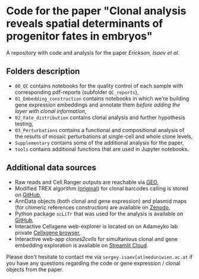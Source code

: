 # Code for the paper "Clonal analysis reveals spatial determinants of progenitor fates in embryos"
A repository with code and analysis for the paper *Erickson, Isaev et al*.

## Folders description
- `00_QC` contains notebooks for the quality control of each sample with corresponding pdf-reports (subfolder `QC_reports`),
- `01_Embedding_construction` contains notebooks in which we're building gene expression embeddings and annotate them *before adding the layer with clonal information*,
- `02_Fate_distribution` contains clonal analysis and further hypothesis testing,
- `03_Perturbations` contains a functional and compositional analysis of the results of mosaic perturbations at single-cell and whole clone levels,
- `Supplementary` contains some of the additional analysis for the paper,
- `tools` contains additional functions that are used in Jupyter notebooks.

## Additional data sources
* Raw reads and Cell Ranger outputs are reachable via [GEO](https://www.ncbi.nlm.nih.gov/geo/query/acc.cgi?acc=GSE269395),
* Modified TREX algorithm ([original](https://github.com/frisen-lab/TREX)) for clonal barcodes calling is stored on [GitHub](https://github.com/serjisa/TREX.modified),
* AnnData objects (both clonal and gene expression) and plasmid maps (for chimeric references construction) are available on [Zenodo](https://zenodo.org/records/11406618),
* Python package `scLiTr` that was used for the analysis is available on [GitHub](https://github.com/kharchenkolab/scLiTr),
* Interactive Cellxgene web-explorer is located on on Adameyko lab private [Cellxgene browser](https://adameykolab.hifo.meduniwien.ac.at/cellxgene_public/filecrawl/.review/.2024_Erickson_Isaev),
* Interactive web-app *clones2cells* for simultanious clonal and gene embedding exploration is available on [Streamlit Cloud](https://clones2cells.streamlit.app).

Please don't hesitate to contact me via `sergey.isaev[at]meduniwien.ac.at` if you have any questions regarding the code or gene expression / clonal objects from the paper.
